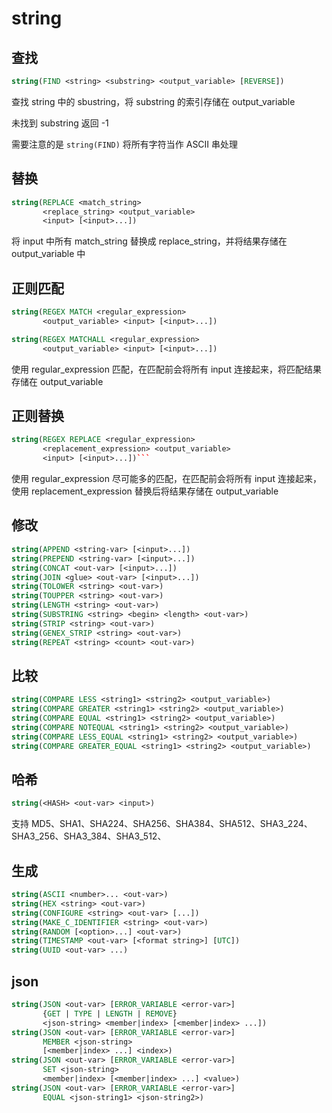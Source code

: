 # string

## 查找

```cmake
string(FIND <string> <substring> <output_variable> [REVERSE])
```

查找 string 中的 sbustring，将 substring 的索引存储在 output_variable

未找到 substring 返回 -1

需要注意的是 `string(FIND)` 将所有字符当作 ASCII 串处理

## 替换

```cmake
string(REPLACE <match_string>
       <replace_string> <output_variable>
       <input> [<input>...])
```

将 input 中所有 match_string 替换成 replace_string，并将结果存储在 output_variable 中 

## 正则匹配

```cmake
string(REGEX MATCH <regular_expression>
       <output_variable> <input> [<input>...])

string(REGEX MATCHALL <regular_expression>
       <output_variable> <input> [<input>...])
```

使用 regular_expression 匹配，在匹配前会将所有 input 连接起来，将匹配结果存储在 output_variable

## 正则替换

```cmake
string(REGEX REPLACE <regular_expression>
       <replacement_expression> <output_variable>
       <input> [<input>...])```
```

使用 regular_expression 尽可能多的匹配，在匹配前会将所有 input 连接起来，使用 replacement_expression 替换后将结果存储在 output_variable

## 修改

```cmake
string(APPEND <string-var> [<input>...])
string(PREPEND <string-var> [<input>...])
string(CONCAT <out-var> [<input>...])
string(JOIN <glue> <out-var> [<input>...])
string(TOLOWER <string> <out-var>)
string(TOUPPER <string> <out-var>)
string(LENGTH <string> <out-var>)
string(SUBSTRING <string> <begin> <length> <out-var>)
string(STRIP <string> <out-var>)
string(GENEX_STRIP <string> <out-var>)
string(REPEAT <string> <count> <out-var>)
```

## 比较

```cmake
string(COMPARE LESS <string1> <string2> <output_variable>)
string(COMPARE GREATER <string1> <string2> <output_variable>)
string(COMPARE EQUAL <string1> <string2> <output_variable>)
string(COMPARE NOTEQUAL <string1> <string2> <output_variable>)
string(COMPARE LESS_EQUAL <string1> <string2> <output_variable>)
string(COMPARE GREATER_EQUAL <string1> <string2> <output_variable>)
```

## 哈希

```cmake
string(<HASH> <out-var> <input>)
```

支持 MD5、SHA1、SHA224、SHA256、SHA384、SHA512、SHA3_224、SHA3_256、SHA3_384、SHA3_512、

## 生成

```cmake
string(ASCII <number>... <out-var>)
string(HEX <string> <out-var>)
string(CONFIGURE <string> <out-var> [...])
string(MAKE_C_IDENTIFIER <string> <out-var>)
string(RANDOM [<option>...] <out-var>)
string(TIMESTAMP <out-var> [<format string>] [UTC])
string(UUID <out-var> ...)
```

## json

```cmake
string(JSON <out-var> [ERROR_VARIABLE <error-var>]
       {GET | TYPE | LENGTH | REMOVE}
       <json-string> <member|index> [<member|index> ...])
string(JSON <out-var> [ERROR_VARIABLE <error-var>]
       MEMBER <json-string>
       [<member|index> ...] <index>)
string(JSON <out-var> [ERROR_VARIABLE <error-var>]
       SET <json-string>
       <member|index> [<member|index> ...] <value>)
string(JSON <out-var> [ERROR_VARIABLE <error-var>]
       EQUAL <json-string1> <json-string2>)
```